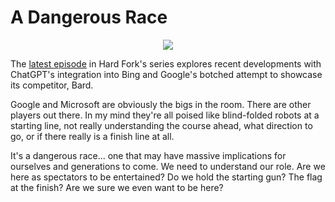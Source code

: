 # A Dangerous Race

<p align="center">
    <img src="/img/robots.jpg">
</p>

The [latest episode](https://www.nytimes.com/2023/02/10/podcasts/bings-revenge-and-googles-ai-face-plant.html) in Hard Fork's series explores recent developments with ChatGPT's integration into Bing and Google's botched attempt to showcase its competitor, Bard.

Google and Microsoft are obviously the bigs in the room.  There are other players out there.  In my mind they're all poised like blind-folded robots at a starting line, not really understanding the course ahead, what direction to go, or if there really is a finish line at all.

It's a dangerous race... one that may have massive implications for ourselves and generations to come.  We need to understand our role.  Are we here as spectators to be entertained?  Do we hold the starting gun?  The flag at the finish?  Are we sure we even want to be here?
